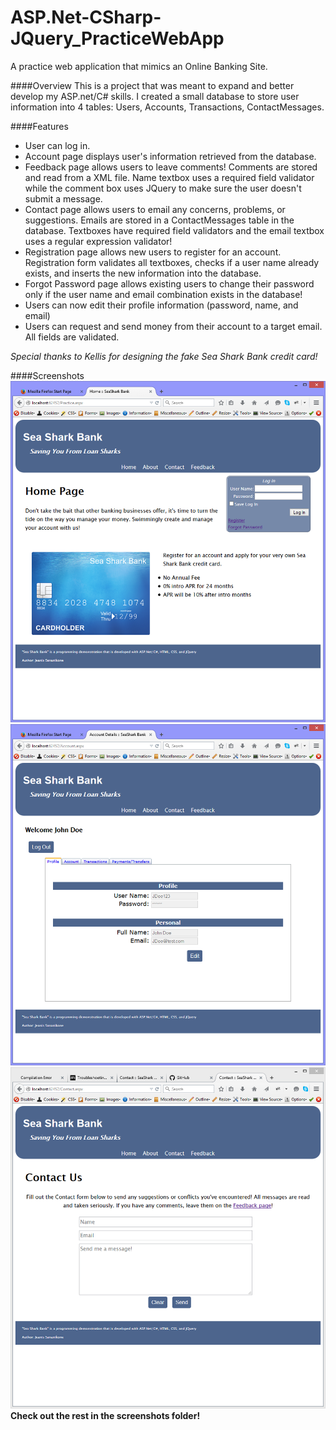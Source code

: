# ASP.Net-CSharp-JQuery_PracticeWebApp
A practice web application that mimics an Online Banking Site.

####Overview
This is a project that was meant to expand and better develop my ASP.net/C# skills. I created a small
 database to store user information into 4 tables: Users, Accounts, Transactions, ContactMessages. 

####Features
* User can log in.
* Account page displays user's information retrieved from the database.
* Feedback page allows users to leave comments! Comments are stored and read from a XML file. Name textbox uses a required field validator while the comment box uses JQuery to make sure the user doesn't submit a message.
* Contact page allows users to email any concerns, problems, or suggestions. Emails are stored in a ContactMessages table in the database. Textboxes have required field validators and the email textbox uses a regular expression validator!
* Registration page allows new users to register for an account. Registration form validates all textboxes, checks if a user name already exists, and inserts the new information into the database. 
* Forgot Password page allows existing users to change their password only if the user name and email combination exists in the database!
* Users can now edit their profile information (password, name, and email)
* Users can request and send money from their account to a target email. All fields are validated.

*Special thanks to Kellis for designing the fake Sea Shark Bank credit card!*
  
####Screenshots
![alt tag](https://raw.githubusercontent.com/Jen135790/ASP.Net-CSharp-JQuery_PracticeWebApp/master/screenshots/PracticeWebApp_Home.PNG)
![alt tag](https://github.com/Jen135790/ASP.Net-CSharp-JQuery_PracticeWebApp/blob/master/screenshots/PracticeWebApp_Account.PNG?raw=true)
![alt tag](https://raw.githubusercontent.com/Jen135790/ASP.Net-CSharp-JQuery_PracticeWebApp/master/screenshots/PracticeWebApp_Contact.PNG)
**Check out the rest in the screenshots folder!**
